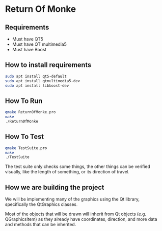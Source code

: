 # Return Of Monke
## Requirements
* Must have QT5
* Must have QT multimedia5
* Must have Boost

## How to install requirements
~~~bash
sudo apt install qt5-default
sudo apt install qtmultimedia5-dev
sudo apt install libboost-dev
~~~
## How To Run
~~~bash
qmake ReturnOfMonke.pro
make
./ReturnOfMonke
~~~
## How To Test
~~~bash
qmake TestSuite.pro
make
./TestSuite
~~~

The test suite only checks some things, the other things can be verified visually, like the length of something, or its direction of travel.

## How we are building the project

We will be implementing many of the graphics using the Qt library, specifically the QtGraphics classes.

Most of the objects that will be drawn will inherit from Qt objects (e.g. QGraphicsItem) as they already have coordinates, direction, and more data and methods that can be inherited.

